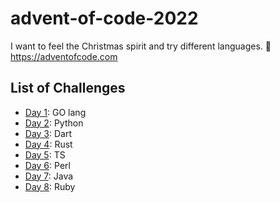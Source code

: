 # advent-of-code-2022
I want to feel the Christmas spirit and try different languages. 🎅
https://adventofcode.com 


## List of Challenges

- [Day 1](https://adventofcode.com/2022/day/1): GO lang
- [Day 2](https://adventofcode.com/2022/day/2): Python
- [Day 3](https://adventofcode.com/2022/day/3): Dart
- [Day 4](https://adventofcode.com/2022/day/4): Rust
- [Day 5](https://adventofcode.com/2022/day/5): TS
- [Day 6](https://adventofcode.com/2022/day/6): Perl
- [Day 7](https://adventofcode.com/2022/day/7): Java
- [Day 8](https://adventofcode.com/2022/day/8): Ruby
